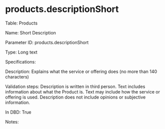 # products.descriptionShort

Table: Products

Name: Short Description

Parameter ID: products.descriptionShort

Type: Long text

Specifications: 

Description: Explains what the service or offering does (no more than 140 characters)

Validation steps: Description is written in third person. Text includes information about what the Product is. Text may include how the service or offering is used. Description does not include opinions or subjective information.

In DBD: True

Notes: 


